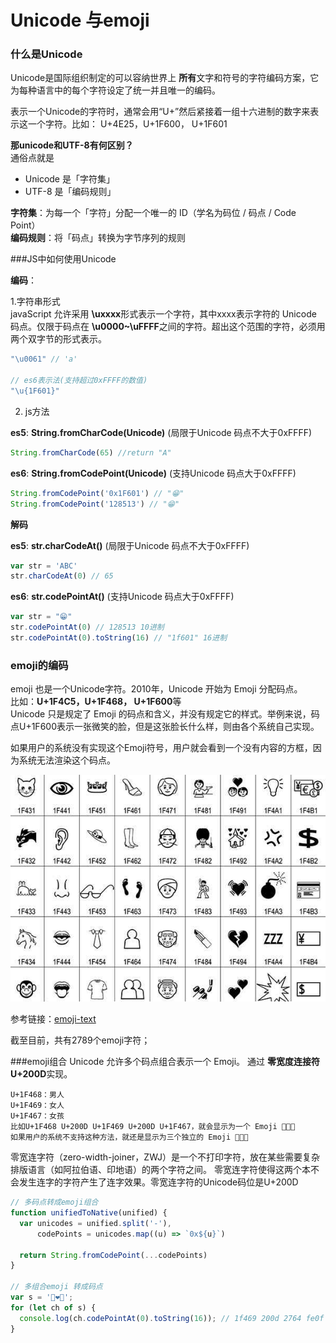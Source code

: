 # Unicode 与emoji

### 什么是Unicode
Unicode是国际组织制定的可以容纳世界上 **所有**文字和符号的字符编码方案，它为每种语言中的每个字符设定了统一并且唯一的编码。

表示一个Unicode的字符时，通常会用“U+”然后紧接着一组十六进制的数字来表示这一个字符。比如： U+4E25，U+1F600， U+1F601

**那unicode和UTF-8有何区别？**     
通俗点就是
* Unicode 是「字符集」
* UTF-8 是「编码规则」

**字符集**：为每一个「字符」分配一个唯一的 ID（学名为码位 / 码点 / Code Point）   
**编码规则**：将「码点」转换为字节序列的规则

###JS中如何使用Unicode

**编码**：

1.字符串形式      
javaScript 允许采用 **\uxxxx**形式表示一个字符，其中xxxx表示字符的 Unicode 码点。仅限于码点在 **\u0000~\uFFFF**之间的字符。超出这个范围的字符，必须用两个双字节的形式表示。
```js
"\u0061" // 'a'

// es6表示法(支持超过0xFFFF的数值)
"\u{1F601}"
```

2. js方法   

**es5**: **String.fromCharCode(Unicode)** (局限于Unicode 码点不大于0xFFFF)
```js
String.fromCharCode(65) //return "A"
```

**es6**: **String.fromCodePoint(Unicode)** (支持Unicode 码点大于0xFFFF)
```js
String.fromCodePoint('0x1F601') // "😁"
String.fromCodePoint('128513') // "😁"
```

**解码**     

**es5**: **str.charCodeAt()** (局限于Unicode 码点不大于0xFFFF)
```js
var str = 'ABC'
str.charCodeAt(0) // 65
```

**es6**: **str.codePointAt()** (支持Unicode 码点大于0xFFFF)
```js
var str = "😁"
str.codePointAt(0) // 128513 10进制
str.codePointAt(0).toString(16) // "1f601" 16进制
```

### emoji的编码
emoji 也是一个Unicode字符。2010年，Unicode 开始为 Emoji 分配码点。   
比如：**U+1F4C5，U+1F468， U+1F600**等      
Unicode 只是规定了 Emoji 的码点和含义，并没有规定它的样式。举例来说，码点U+1F600表示一张微笑的脸，但是这张脸长什么样，则由各个系统自己实现。

如果用户的系统没有实现这个Emoji符号，用户就会看到一个没有内容的方框，因为系统无法渲染这个码点。

![emoji](../images/emoji.jpg)

参考链接：[emoji-text](http://www.unicode.org/Public/emoji/11.0/emoji-test.txt)

截至目前，共有2789个emoji字符；

###emoji组合
Unicode 允许多个码点组合表示一个 Emoji。
通过 **零宽度连接符U+200D**实现。
```
U+1F468：男人
U+1F469：女人
U+1F467：女孩
比如U+1F468 U+200D U+1F469 U+200D U+1F467，就会显示为一个 Emoji 👨‍👩‍👧
如果用户的系统不支持这种方法，就还是显示为三个独立的 Emoji 👨👩👧
```

零宽连字符（zero-width-joiner，ZWJ）是一个不打印字符，放在某些需要复杂排版语言（如阿拉伯语、印地语）的两个字符之间。
零宽连字符使得这两个本不会发生连字的字符产生了连字效果。零宽连字符的Unicode码位是U+200D

```js
// 多码点转成emoji组合
function unifiedToNative(unified) {
  var unicodes = unified.split('-'),
      codePoints = unicodes.map((u) => `0x${u}`)

  return String.fromCodePoint(...codePoints)
}

// 多组合emoji 转成码点
var s = '👩‍❤️‍👩';
for (let ch of s) {
  console.log(ch.codePointAt(0).toString(16)); // 1f469 200d 2764 fe0f 200d 1f469
}
```
